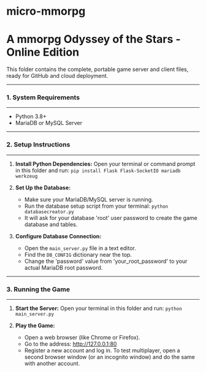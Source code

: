 # micro-mmorpg
A mmorpg
Odyssey of the Stars - Online Edition
=====================================

This folder contains the complete, portable game server and client files, ready for GitHub and cloud deployment.

---
### 1. System Requirements
---
- Python 3.8+
- MariaDB or MySQL Server

---
### 2. Setup Instructions
---
1.  **Install Python Dependencies:**
    Open your terminal or command prompt in this folder and run:
    `pip install Flask Flask-SocketIO mariadb werkzeug`

2.  **Set Up the Database:**
    - Make sure your MariaDB/MySQL server is running.
    - Run the database setup script from your terminal:
      `python databasecreator.py`
    - It will ask for your database 'root' user password to create the game database and tables.

3.  **Configure Database Connection:**
    - Open the `main_server.py` file in a text editor.
    - Find the `DB_CONFIG` dictionary near the top.
    - Change the 'password' value from 'your_root_password' to your actual MariaDB root password.

---
### 3. Running the Game
---
1.  **Start the Server:**
    Open your terminal in this folder and run:
    `python main_server.py`

2.  **Play the Game:**
    - Open a web browser (like Chrome or Firefox).
    - Go to the address: http://127.0.0.1:80
    - Register a new account and log in. To test multiplayer, open a second browser window (or an incognito window) and do the same with another account.

